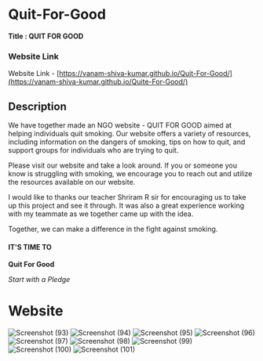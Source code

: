 # Quit-For-Good

**Title : QUIT FOR GOOD**


### Website Link

Website Link - [https://vanam-shiva-kumar.github.io/Quit-For-Good/](https://vanam-shiva-kumar.github.io/Quite-For-Good/)



## Description

We have together made an NGO website - QUIT FOR GOOD aimed at helping individuals quit smoking. Our website offers a variety of resources, including information on the dangers of smoking, tips on how to quit, and support groups for individuals who are trying to quit.

Please visit our website and take a look around. If you or someone you know is struggling with smoking, we encourage you to reach out and utilize the resources available on our website.

I would like to thanks our teacher Shriram R sir for encouraging us to take up this project and see it through. It was also a great experience working with my teammate as we together came up with the idea.

Together, we can make a difference in the fight against smoking. 


#### IT'S TIME TO
**Quit For Good**

*Start with a Pledge*


# Website

![Screenshot (93)](https://user-images.githubusercontent.com/98808802/214124200-634861ac-5582-494e-b3b1-efcb769eb146.png)
![Screenshot (94)](https://user-images.githubusercontent.com/98808802/214124218-72e13c65-e1fc-43ac-b0aa-e79935c6b357.png)
![Screenshot (95)](https://user-images.githubusercontent.com/98808802/214124220-1d9adf09-990e-4d80-8be9-0c132a9a32c9.png)
![Screenshot (96)](https://user-images.githubusercontent.com/98808802/214124166-a9736d0c-e752-46a3-8761-a5e0996ccb9e.png)
![Screenshot (97)](https://user-images.githubusercontent.com/98808802/214124177-c9a119fc-f3f9-46df-bbb4-a58eed43c9d4.png)
![Screenshot (98)](https://user-images.githubusercontent.com/98808802/214124186-d1af74de-96ad-479c-b839-b01d8baeadfb.png)
![Screenshot (99)](https://user-images.githubusercontent.com/98808802/214124190-fb6b2eeb-87ab-492f-8861-549cabdef87e.png)
![Screenshot (100)](https://user-images.githubusercontent.com/98808802/214124193-0acfd290-e0d5-48a0-8ded-35e20dd07879.png)
![Screenshot (101)](https://user-images.githubusercontent.com/98808802/214124198-d7a5a19d-5161-4a65-899c-4c4f561b0a67.png)







